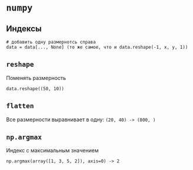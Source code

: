 # `numpy`

## Индексы
```
# добавить одну размернотсь справа
data = data[..., None] (то же самое, что и data.reshape(-1, x, y, 1)) 
```

## `reshape`
Поменять размерность
```
data.reshape((50, 10))
```

## `flatten`
Все размерности выравнивает в одну: `(20, 40) -> (800, )`

## `np.argmax`
Индекс с максимальным значением
```
np.argmax(array([1, 3, 5, 2]), axis=0) -> 2 
```